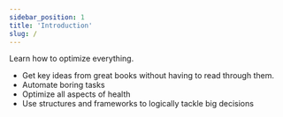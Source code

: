 ```yaml
---
sidebar_position: 1
title: 'Introduction'
slug: /
---
```


Learn how to optimize everything.

- Get key ideas from great books without having to read through them.
- Automate boring tasks
- Optimize all aspects of health
- Use structures and frameworks to logically tackle big decisions
